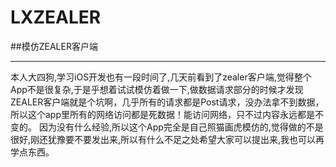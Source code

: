 # LXZEALER

##模仿ZEALER客户端

---

本人大四狗,学习iOS开发也有一段时间了,几天前看到了zealer客户端,觉得整个App不是很复杂,于是乎想着试试模仿着做一下,做数据请求部分的时候才发现ZEALER客户端就是个坑啊，几乎所有的请求都是Post请求，没办法拿不到数据，所以这个app里所有的网络访问都是死数据！能访问网络，只不过内容永远都是不变的。
    因为没有什么经验,所以这个App完全是自己照猫画虎模仿的,觉得做的不是很好,刚还犹豫要不要发出来,所以有什么不足之处希望大家可以提出来,我也可以再学点东西。
